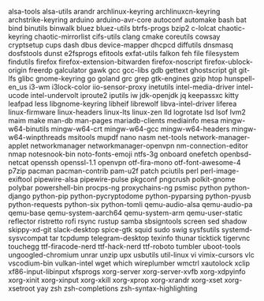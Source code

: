alsa-tools
alsa-utils
arandr
archlinux-keyring
archlinuxcn-keyring
archstrike-keyring
arduino
arduino-avr-core
autoconf
automake
bash
bat
bind
binutils
binwalk
bluez
bluez-utils
btrfs-progs
bzip2
c-lolcat
chaotic-keyring
chaotic-mirrorlist
cifs-utils
clang
cmake
coreutils
cowsay
cryptsetup
cups
dash
dbus
device-mapper
dhcpcd
diffutils
dnsmasq
dosfstools
dunst
e2fsprogs
efitools
exfat-utils
falkon
feh
file
filesystem
findutils
firefox
firefox-extension-bitwarden
firefox-noscript
firefox-ublock-origin
freerdp
galculator
gawk
gcc
gcc-libs
gdb
gettext
ghostscript
git
git-lfs
glibc
gnome-keyring
go
goland
grc
grep
gtk-engines
gzip
htop
hunspell-en_us
i3-wm
i3lock-color
iio-sensor-proxy
inetutils
intel-media-driver
intel-ucode
intel-undervolt
iproute2
iputils
iw
jdk-openjdk
jq
keepassxc
kitty
leafpad
less
libgnome-keyring
libheif
librewolf
libva-intel-driver
liferea
linux-firmware
linux-headers
linux-lts
linux-zen
lld
logrotate
lsd
lsof
lvm2
maim
make
man-db
man-pages
mariadb-clients
mediainfo
mesa
mingw-w64-binutils
mingw-w64-crt
mingw-w64-gcc
mingw-w64-headers
mingw-w64-winpthreads
msitools
mupdf
nano
nasm
net-tools
network-manager-applet
networkmanager
networkmanager-openvpn
nm-connection-editor
nmap
notesnook-bin
noto-fonts-emoji
ntfs-3g
onboard
onefetch
openbsd-netcat
openssh
openssl-1.1
openvpn
otf-fira-mono
otf-font-awesome-4
p7zip
pacman
pacman-contrib
pam-u2f
patch
pciutils
perl
perl-image-exiftool
pipewire-alsa
pipewire-pulse
pkgconf
pngcrush
polkit-gnome
polybar
powershell-bin
procps-ng
proxychains-ng
psmisc
python
python-django
python-pip
python-pycryptodome
python-pyparsing
python-pyusb
python-requests
python-six
python-tomli
qemu-audio-alsa
qemu-audio-pa
qemu-base
qemu-system-aarch64
qemu-system-arm
qemu-user-static
reflector
ristretto
rofi
rsync
rustup
samba
sbsigntools
screen
sed
shadow
skippy-xd-git
slack-desktop
spice-gtk
squid
sudo
swig
sysfsutils
systemd-sysvcompat
tar
tcpdump
telegram-desktop
texinfo
thunar
ticktick
tigervnc
touchegg
ttf-firacode-nerd
ttf-hack-nerd
ttf-roboto
tumbler
uboot-tools
ungoogled-chromium
unrar
unzip
upx
usbutils
util-linux
vi
vimix-cursors
vlc
vscodium-bin
vulkan-intel
wget
which
wireplumber
wmctrl
xautolock
xclip
xf86-input-libinput
xfsprogs
xorg-server
xorg-server-xvfb
xorg-xdpyinfo
xorg-xinit
xorg-xinput
xorg-xkill
xorg-xprop
xorg-xrandr
xorg-xset
xorg-xsetroot
yay
zsh
zsh-completions
zsh-syntax-highlighting

